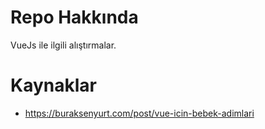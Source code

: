 # Repo Hakkında

VueJs ile ilgili alıştırmalar.

# Kaynaklar
 - https://buraksenyurt.com/post/vue-icin-bebek-adimlari



